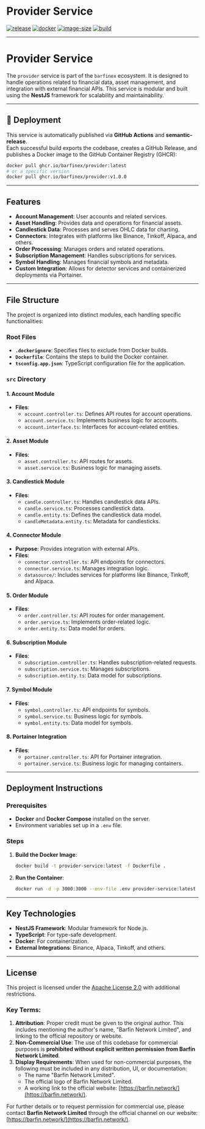 # Provider Service

[![release](https://img.shields.io/github/v/release/barfinex/app-provider?logo=github&color=2ea043)](https://github.com/barfinex/app-provider/releases)
[![docker](https://img.shields.io/badge/docker-ghcr.io%2Fbarfinex%2Fprovider-blue?logo=docker)](https://ghcr.io/barfinex/provider)
[![image-size](https://img.shields.io/docker/image-size/barfinex/provider/latest?label=image%20size)](https://ghcr.io/barfinex/provider)
[![build](https://img.shields.io/github/actions/workflow/status/barfinex/apps-monorepo/publish-app-provider.yml?label=build&logo=githubactions)](https://github.com/barfinex/apps-monorepo/actions/workflows/publish-app-provider.yml)

---

# Provider Service

The `provider` service is part of the `barfinex` ecosystem. 
It is designed to handle operations related to financial data, asset management, and integration with external financial APIs. 
This service is modular and built using the **NestJS** framework for scalability and maintainability.

---

## 🚀 Deployment

This service is automatically published via **GitHub Actions** and **semantic-release**.  
Each successful build exports the codebase, creates a GitHub Release, and publishes a Docker image to the GitHub Container Registry (GHCR):

```bash
docker pull ghcr.io/barfinex/provider:latest
# or a specific version
docker pull ghcr.io/barfinex/provider:v1.0.0
```

---

## Features

- **Account Management**: User accounts and related services.
- **Asset Handling**: Provides data and operations for financial assets.
- **Candlestick Data**: Processes and serves OHLC data for charting.
- **Connectors**: Integrates with platforms like Binance, Tinkoff, Alpaca, and others.
- **Order Processing**: Manages orders and related operations.
- **Subscription Management**: Handles subscriptions for services.
- **Symbol Handling**: Manages financial symbols and metadata.
- **Custom Integration**: Allows for detector services and containerized deployments via Portainer.

---

## File Structure

The project is organized into distinct modules, each handling specific functionalities:

### Root Files
- **`.dockerignore`**: Specifies files to exclude from Docker builds.
- **`Dockerfile`**: Contains the steps to build the Docker container.
- **`tsconfig.app.json`**: TypeScript configuration file for the application.

### `src` Directory

#### 1. **Account Module**
- **Files**:
  - `account.controller.ts`: Defines API routes for account operations.
  - `account.service.ts`: Implements business logic for accounts.
  - `account.interface.ts`: Interfaces for account-related entities.

#### 2. **Asset Module**
- **Files**:
  - `asset.controller.ts`: API routes for assets.
  - `asset.service.ts`: Business logic for managing assets.

#### 3. **Candlestick Module**
- **Files**:
  - `candle.controller.ts`: Handles candlestick data APIs.
  - `candle.service.ts`: Processes candlestick data.
  - `candle.entity.ts`: Defines the candlestick data model.
  - `candleMetadata.entity.ts`: Metadata for candlesticks.

#### 4. **Connector Module**
- **Purpose**: Provides integration with external APIs.
- **Files**:
  - `connector.controller.ts`: API endpoints for connectors.
  - `connector.service.ts`: Manages integration logic.
  - `datasource/`: Includes services for platforms like Binance, Tinkoff, and Alpaca.

#### 5. **Order Module**
- **Files**:
  - `order.controller.ts`: API routes for order management.
  - `order.service.ts`: Implements order-related logic.
  - `order.entity.ts`: Data model for orders.

#### 6. **Subscription Module**
- **Files**:
  - `subscription.controller.ts`: Handles subscription-related requests.
  - `subscription.service.ts`: Manages subscriptions.
  - `subscription.entity.ts`: Data model for subscriptions.

#### 7. **Symbol Module**
- **Files**:
  - `symbol.controller.ts`: API endpoints for symbols.
  - `symbol.service.ts`: Business logic for symbols.
  - `symbol.entity.ts`: Data model for symbols.

#### 8. **Portainer Integration**
- **Files**:
  - `portainer.controller.ts`: API for Portainer integration.
  - `portainer.service.ts`: Business logic for managing containers.

---

## Deployment Instructions

### Prerequisites
- **Docker** and **Docker Compose** installed on the server.
- Environment variables set up in a `.env` file.

### Steps
1. **Build the Docker Image**:
   ```bash
   docker build -t provider-service:latest -f Dockerfile .
   ```

2. **Run the Container**:
   ```bash
   docker run -d -p 3000:3000 --env-file .env provider-service:latest
   ```

---

## Key Technologies

- **NestJS Framework**: Modular framework for Node.js.
- **TypeScript**: For type-safe development.
- **Docker**: For containerization.
- **External Integrations**: Binance, Alpaca, Tinkoff, and others.


---

## License

This project is licensed under the [Apache License 2.0](LICENSE) with additional restrictions.

### Key Terms:
1. **Attribution**: Proper credit must be given to the original author. This includes mentioning the author's name, "Barfin Network Limited", and linking to the official repository or website.
2. **Non-Commercial Use**: The use of this codebase for commercial purposes is **prohibited without explicit written permission from Barfin Network Limited**.
3. **Display Requirements**: When used for non-commercial purposes, the following must be included in any distribution, UI, or documentation:
   - The name "Barfin Network Limited".
   - The official logo of Barfin Network Limited.
   - A working link to the official website: [https://barfin.network/](https://barfin.network/).

For further details or to request permission for commercial use, please contact **Barfin Network Limited** through the official channel on our website: [https://barfin.network/](https://barfin.network/).
